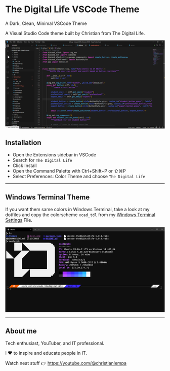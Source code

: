 # The Digital Life VSCode Theme

A Dark, Clean, Minimal VSCode Theme

A Visual Studio Code theme built by Christian from The Digital Life.

<img alt="Example" src="https://raw.githubusercontent.com/christianlempa/vscode-thedigitallife/main/assets/screenshot.png">

## Installation

- Open the Extensions sidebar in VSCode
- Search for `The Digital Life`
- Click Install
- Open the Command Palette with Ctrl+Shift+P or ⇧⌘P
- Select Preferences: Color Theme and choose `The Digital Life`


---

## Windows Terminal Theme

If you want them same colors in Windows Terminal, take a look at my dotfiles and copy the colorscheme `xcad_tdl` from my [Windows Terminal Settings](https://github.com/ChristianLempa/dotfiles-win/blob/main/windows-terminal-settings.json) File.

<img alt="Windows Terminal Example" src="https://raw.githubusercontent.com/christianlempa/vscode-thedigitallife/main/assets/windowsterminal.png">

---
## About me

Tech enthusiast, YouTuber, and IT professional.

I ❤️ to inspire and educate people in IT.

Watch neat stuff 👉 https://youtube.com/@christianlempa
